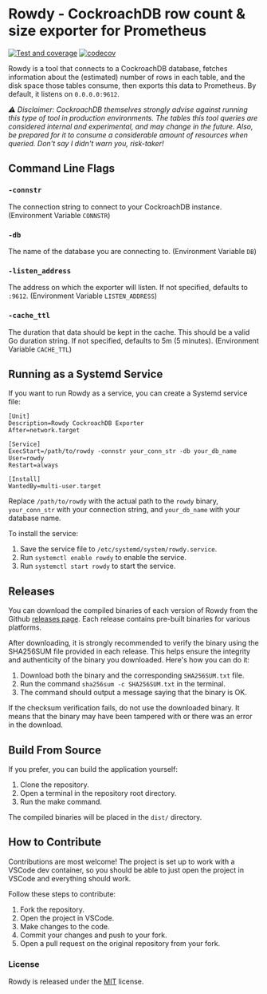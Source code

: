 # Rowdy - CockroachDB row count & size exporter for Prometheus

[![Test and coverage](https://github.com/madworx/rowdy-crdb-exporter/actions/workflows/test.yml/badge.svg)](https://github.com/madworx/rowdy-crdb-exporter/actions/workflows/test.yml)
[![codecov](https://codecov.io/gh/madworx/rowdy-crdb-exporter/branch/main/graph/badge.svg?token=4EMXW0RRKU)](https://codecov.io/gh/madworx/rowdy-crdb-exporter)

Rowdy is a tool that connects to a CockroachDB database, fetches information about the (estimated) number of rows in each table, and the disk space those tables consume, then exports this data to Prometheus. By default, it listens on `0.0.0.0:9612`.

*⚠️ Disclaimer: CockroachDB themselves strongly advise against running this type of tool in production environments. The tables this tool queries are considered internal and experimental, and may change in the future. Also, be prepared for it to consume a considerable amount of resources when queried. Don't say I didn't warn you, risk-taker!*

## Command Line Flags

### `-connstr`

The connection string to connect to your CockroachDB instance.  (Environment Variable `CONNSTR`)

### `-db`

The name of the database you are connecting to. (Environment Variable `DB`)

### `-listen_address`

The address on which the exporter will listen. If not specified, defaults to `:9612`.  (Environment Variable `LISTEN_ADDRESS`)

### `-cache_ttl`

The duration that data should be kept in the cache. This should be a valid Go duration string. If not specified, defaults to 5m (5 minutes). (Environment Variable `CACHE_TTL`)

## Running as a Systemd Service

If you want to run Rowdy as a service, you can create a Systemd service file:

```
[Unit]
Description=Rowdy CockroachDB Exporter
After=network.target

[Service]
ExecStart=/path/to/rowdy -connstr your_conn_str -db your_db_name
User=rowdy
Restart=always

[Install]
WantedBy=multi-user.target
```

Replace `/path/to/rowdy` with the actual path to the `rowdy` binary,
`your_conn_str` with your connection string, and `your_db_name` with your database name.

To install the service:

1. Save the service file to `/etc/systemd/system/rowdy.service`.
2. Run `systemctl enable rowdy` to enable the service.
3. Run `systemctl start rowdy` to start the service.

## Releases

You can download the compiled binaries of each version of Rowdy from the Github [releases page](https://github.com/madworx/rowdy-crdb-exporter/releases/). Each release contains pre-built binaries for various platforms.

After downloading, it is strongly recommended to verify the binary using the SHA256SUM file provided in each release. This helps ensure the integrity and authenticity of the binary you downloaded. Here's how you can do it:

1. Download both the binary and the corresponding `SHA256SUM.txt` file.
2. Run the command `sha256sum -c SHA256SUM.txt` in the terminal.
3. The command should output a message saying that the binary is OK.

If the checksum verification fails, do not use the downloaded binary. It means that the binary may have been tampered with or there was an error in the download.

## Build From Source

If you prefer, you can build the application yourself:

1. Clone the repository.
2. Open a terminal in the repository root directory.
3. Run the make command.

The compiled binaries will be placed in the `dist/` directory.

## How to Contribute

Contributions are most welcome! The project is set up to work with a VSCode dev container, so you should be able to just open the project in VSCode and everything should work.

Follow these steps to contribute:

1. Fork the repository.
2. Open the project in VSCode.
3. Make changes to the code.
4. Commit your changes and push to your fork.
5. Open a pull request on the original repository from your fork.

### License

Rowdy is released under the [MIT](LICENSE) license.